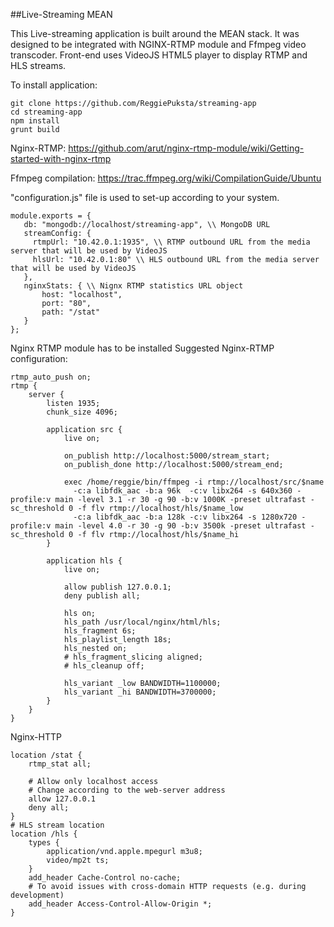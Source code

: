 ##Live-Streaming MEAN

This Live-streaming application is built around the MEAN stack. It was designed to be integrated with NGINX-RTMP module and Ffmpeg video transcoder. Front-end uses VideoJS HTML5 player to display RTMP and HLS streams.

To install application:
 ```
 git clone https://github.com/ReggiePuksta/streaming-app
 cd streaming-app
 npm install
 grunt build
 ```
 
 Nginx-RTMP:
 https://github.com/arut/nginx-rtmp-module/wiki/Getting-started-with-nginx-rtmp
 
 Ffmpeg compilation:
 https://trac.ffmpeg.org/wiki/CompilationGuide/Ubuntu
 
 "configuration.js" file is used to set-up according to your system.
 ```
 module.exports = {
    db: "mongodb://localhost/streaming-app", \\ MongoDB URL
    streamConfig: {
      rtmpUrl: "10.42.0.1:1935", \\ RTMP outbound URL from the media server that will be used by VideoJS
      hlsUrl: "10.42.0.1:80" \\ HLS outbound URL from the media server that will be used by VideoJS
    },
    nginxStats: { \\ Nignx RTMP statistics URL object
        host: "localhost", 
        port: "80",
        path: "/stat"
    }
};
 ```
 Nginx RTMP module has to be installed
 Suggested Nginx-RTMP configuration:
```
rtmp_auto_push on;
rtmp {
    server {
        listen 1935;
        chunk_size 4096;
        
        application src {
            live on;
            
            on_publish http://localhost:5000/stream_start;
            on_publish_done http://localhost:5000/stream_end;

            exec /home/reggie/bin/ffmpeg -i rtmp://localhost/src/$name
              -c:a libfdk_aac -b:a 96k  -c:v libx264 -s 640x360 -profile:v main -level 3.1 -r 30 -g 90 -b:v 1000K -preset ultrafast -sc_threshold 0 -f flv rtmp://localhost/hls/$name_low
              -c:a libfdk_aac -b:a 128k -c:v libx264 -s 1280x720 -profile:v main -level 4.0 -r 30 -g 90 -b:v 3500k -preset ultrafast -sc_threshold 0 -f flv rtmp://localhost/hls/$name_hi
        }

        application hls {
            live on;

            allow publish 127.0.0.1;
            deny publish all;

            hls on;
            hls_path /usr/local/nginx/html/hls;
            hls_fragment 6s;
            hls_playlist_length 18s;
            hls_nested on;
            # hls_fragment_slicing aligned;
            # hls_cleanup off;

            hls_variant _low BANDWIDTH=1100000;
            hls_variant _hi BANDWIDTH=3700000;
        }
    }
}
```

Nginx-HTTP
```
location /stat {
    rtmp_stat all;
    
    # Allow only localhost access
    # Change according to the web-server address
    allow 127.0.0.1
    deny all;
}
# HLS stream location
location /hls {
    types {
        application/vnd.apple.mpegurl m3u8;
        video/mp2t ts;
    }
    add_header Cache-Control no-cache;
    # To avoid issues with cross-domain HTTP requests (e.g. during development)
    add_header Access-Control-Allow-Origin *;
}
```
